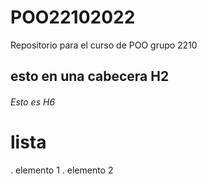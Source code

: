 
# POO22102022
Repositorio para el curso de POO grupo 2210

## esto en una cabecera H2
###### Esto es H6
# lista
. elemento 1
. elemento 2
